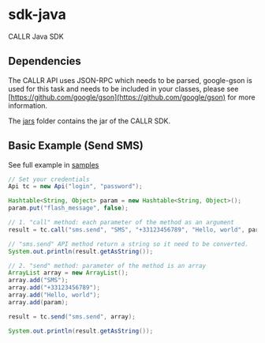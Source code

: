 sdk-java
========

CALLR Java SDK

## Dependencies
The CALLR API uses JSON-RPC which needs to be parsed, google-gson is used for this task and 
needs to be included in your classes, please see [https://github.com/google/gson](https://github.com/google/gson) 
for more information.

The [jars](jars/) folder contains the jar of the CALLR SDK.

## Basic Example (Send SMS)
See full example in [samples](samples/)

```java
// Set your credentials
Api tc = new Api("login", "password");

Hashtable<String, Object> param = new Hashtable<String, Object>();
param.put("flash_message", false);

// 1. "call" method: each parameter of the method as an argument
result = tc.call("sms.send", "SMS", "+33123456789", "Hello, world", param);

// "sms.send" API method return a string so it need to be converted.
System.out.println(result.getAsString());

// 2. "send" method: parameter of the method is an array
ArrayList array = new ArrayList();
array.add("SMS");
array.add("+33123456789");
array.add("Hello, world");
array.add(param);

result = tc.send("sms.send", array);

System.out.println(result.getAsString());
```